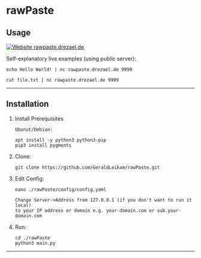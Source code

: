 # rawPaste

## Usage

<!-- Badges --> 
[![Website rawpaste.drezael.de](https://img.shields.io/website?down_color=red&down_message=down&label=Server&style=plastic&up_color=green&up_message=up&url=http%3A%2F%2Frawpaste.drezael.de%2F)](http://rawpaste.drezael.de)

Self-explanatory live examples (using public server):

```
echo Hello World! | nc rawpaste.drezael.de 9999
```

```
cat file.txt | nc rawpaste.drezael.de 9999
```

-------------------------------------------------------------------------------

## Installation

1. Install Prerequisites

   ```
   Ubunut/Debian:
   
   apt install -y python3 python3-pip 
   pip3 install pygments
   ```


3. Clone:

    ```
    git clone https://github.com/GeraldLeikam/rawPaste.git
    ```

4. Edit Config:

    ```
    nano ./rawPaste/config/config.yaml
    
    Change Server->Address from 127.0.0.1 (if you don't want to run it local) 
    to your IP address or domain e.g. your-domain.com or sub.your-domain.com
    ```
    
5. Run:

    ```
    cd ./rawPaste
    python3 main.py
    ```

-------------------------------------------------------------------------------